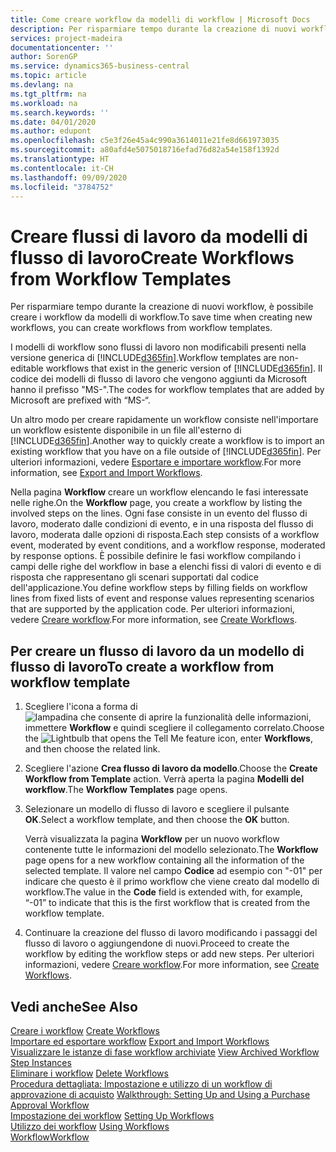 ```yaml
---
title: Come creare workflow da modelli di workflow | Microsoft Docs
description: Per risparmiare tempo durante la creazione di nuovi workflow, è possibile creare i workflow da modelli di workflow.
services: project-madeira
documentationcenter: ''
author: SorenGP
ms.service: dynamics365-business-central
ms.topic: article
ms.devlang: na
ms.tgt_pltfrm: na
ms.workload: na
ms.search.keywords: ''
ms.date: 04/01/2020
ms.author: edupont
ms.openlocfilehash: c5e3f26e45a4c990a3614011e21fe8d661973035
ms.sourcegitcommit: a80afd4e5075018716efad76d82a54e158f1392d
ms.translationtype: HT
ms.contentlocale: it-CH
ms.lasthandoff: 09/09/2020
ms.locfileid: "3784752"
---
```

# <a name="create-workflows-from-workflow-templates"></a><span data-ttu-id="f44b4-103">Creare flussi di lavoro da modelli di flusso di lavoro</span><span class="sxs-lookup"><span data-stu-id="f44b4-103">Create Workflows from Workflow Templates</span></span>
<span data-ttu-id="f44b4-104">Per risparmiare tempo durante la creazione di nuovi workflow, è possibile creare i workflow da modelli di workflow.</span><span class="sxs-lookup"><span data-stu-id="f44b4-104">To save time when creating new workflows, you can create workflows from workflow templates.</span></span>  

 <span data-ttu-id="f44b4-105">I modelli di workflow sono flussi di lavoro non modificabili presenti nella versione generica di [!INCLUDE[d365fin](includes/d365fin_md.md)].</span><span class="sxs-lookup"><span data-stu-id="f44b4-105">Workflow templates are non-editable workflows that exist in the generic version of [!INCLUDE[d365fin](includes/d365fin_md.md)].</span></span> <span data-ttu-id="f44b4-106">Il codice dei modelli di flusso di lavoro che vengono aggiunti da Microsoft hanno il prefisso "MS-".</span><span class="sxs-lookup"><span data-stu-id="f44b4-106">The codes for workflow templates that are added by Microsoft are prefixed with “MS-“.</span></span>  

 <span data-ttu-id="f44b4-107">Un altro modo per creare rapidamente un workflow consiste nell'importare un workflow esistente disponibile in un file all'esterno di [!INCLUDE[d365fin](includes/d365fin_md.md)].</span><span class="sxs-lookup"><span data-stu-id="f44b4-107">Another way to quickly create a workflow is to import an existing workflow that you have on a file outside of [!INCLUDE[d365fin](includes/d365fin_md.md)].</span></span> <span data-ttu-id="f44b4-108">Per ulteriori informazioni, vedere [Esportare e importare workflow](across-how-to-export-and-import-workflows.md).</span><span class="sxs-lookup"><span data-stu-id="f44b4-108">For more information, see [Export and Import Workflows](across-how-to-export-and-import-workflows.md).</span></span>  

<span data-ttu-id="f44b4-109">Nella pagina **Workflow** creare un workflow elencando le fasi interessate nelle righe.</span><span class="sxs-lookup"><span data-stu-id="f44b4-109">On the **Workflow** page, you create a workflow by listing the involved steps on the lines.</span></span> <span data-ttu-id="f44b4-110">Ogni fase consiste in un evento del flusso di lavoro, moderato dalle condizioni di evento, e in una risposta del flusso di lavoro, moderata dalle opzioni di risposta.</span><span class="sxs-lookup"><span data-stu-id="f44b4-110">Each step consists of a workflow event, moderated by event conditions, and a workflow response, moderated by response options.</span></span> <span data-ttu-id="f44b4-111">È possibile definire le fasi workflow compilando i campi delle righe del workflow in base a elenchi fissi di valori di evento e di risposta che rappresentano gli scenari supportati dal codice dell'applicazione.</span><span class="sxs-lookup"><span data-stu-id="f44b4-111">You define workflow steps by filling fields on workflow lines from fixed lists of event and response values representing scenarios that are supported by the application code.</span></span> <span data-ttu-id="f44b4-112">Per ulteriori informazioni, vedere [Creare workflow](across-how-to-create-workflows.md).</span><span class="sxs-lookup"><span data-stu-id="f44b4-112">For more information, see [Create Workflows](across-how-to-create-workflows.md).</span></span>  

## <a name="to-create-a-workflow-from-workflow-template"></a><span data-ttu-id="f44b4-113">Per creare un flusso di lavoro da un modello di flusso di lavoro</span><span class="sxs-lookup"><span data-stu-id="f44b4-113">To create a workflow from workflow template</span></span>  
1.  <span data-ttu-id="f44b4-114">Scegliere l'icona a forma di ![lampadina che consente di aprire la funzionalità delle informazioni](media/ui-search/search_small.png "Informazioni sull'operazione che si desidera eseguire"), immettere **Workflow** e quindi scegliere il collegamento correlato.</span><span class="sxs-lookup"><span data-stu-id="f44b4-114">Choose the ![Lightbulb that opens the Tell Me feature](media/ui-search/search_small.png "Tell me what you want to do") icon, enter **Workflows**, and then choose the related link.</span></span>  
2.  <span data-ttu-id="f44b4-115">Scegliere l'azione **Crea flusso di lavoro da modello**.</span><span class="sxs-lookup"><span data-stu-id="f44b4-115">Choose the **Create Workflow from Template** action.</span></span> <span data-ttu-id="f44b4-116">Verrà aperta la pagina **Modelli del workflow**.</span><span class="sxs-lookup"><span data-stu-id="f44b4-116">The **Workflow Templates** page opens.</span></span>  
3.  <span data-ttu-id="f44b4-117">Selezionare un modello di flusso di lavoro e scegliere il pulsante **OK**.</span><span class="sxs-lookup"><span data-stu-id="f44b4-117">Select a workflow template, and then choose the **OK** button.</span></span>  

     <span data-ttu-id="f44b4-118">Verrà visualizzata la pagina **Workflow** per un nuovo workflow contenente tutte le informazioni del modello selezionato.</span><span class="sxs-lookup"><span data-stu-id="f44b4-118">The **Workflow** page opens for a new workflow containing all the information of the selected template.</span></span> <span data-ttu-id="f44b4-119">Il valore nel campo **Codice** ad esempio con "-01" per indicare che questo è il primo workflow che viene creato dal modello di workflow.</span><span class="sxs-lookup"><span data-stu-id="f44b4-119">The value in the **Code** field is extended with, for example, “-01” to indicate that this is the first workflow that is created from the workflow template.</span></span>  
4.  <span data-ttu-id="f44b4-120">Continuare la creazione del flusso di lavoro modificando i passaggi del flusso di lavoro o aggiungendone di nuovi.</span><span class="sxs-lookup"><span data-stu-id="f44b4-120">Proceed to create the workflow by editing the workflow steps or add new steps.</span></span> <span data-ttu-id="f44b4-121">Per ulteriori informazioni, vedere [Creare workflow](across-how-to-create-workflows.md).</span><span class="sxs-lookup"><span data-stu-id="f44b4-121">For more information, see [Create Workflows](across-how-to-create-workflows.md).</span></span>  

## <a name="see-also"></a><span data-ttu-id="f44b4-122">Vedi anche</span><span class="sxs-lookup"><span data-stu-id="f44b4-122">See Also</span></span>  
 <span data-ttu-id="f44b4-123">[Creare i workflow](across-how-to-create-workflows.md) </span><span class="sxs-lookup"><span data-stu-id="f44b4-123">[Create Workflows](across-how-to-create-workflows.md) </span></span>  
 <span data-ttu-id="f44b4-124">[Importare ed esportare workflow](across-how-to-export-and-import-workflows.md) </span><span class="sxs-lookup"><span data-stu-id="f44b4-124">[Export and Import Workflows](across-how-to-export-and-import-workflows.md) </span></span>  
 <span data-ttu-id="f44b4-125">[Visualizzare le istanze di fase workflow archiviate](across-how-to-view-archived-workflow-step-instances.md) </span><span class="sxs-lookup"><span data-stu-id="f44b4-125">[View Archived Workflow Step Instances](across-how-to-view-archived-workflow-step-instances.md) </span></span>  
 <span data-ttu-id="f44b4-126">[Eliminare i workflow](across-how-to-delete-workflows.md) </span><span class="sxs-lookup"><span data-stu-id="f44b4-126">[Delete Workflows](across-how-to-delete-workflows.md) </span></span>  
 <span data-ttu-id="f44b4-127">[Procedura dettagliata: Impostazione e utilizzo di un workflow di approvazione di acquisto](walkthrough-setting-up-and-using-a-purchase-approval-workflow.md) </span><span class="sxs-lookup"><span data-stu-id="f44b4-127">[Walkthrough: Setting Up and Using a Purchase Approval Workflow](walkthrough-setting-up-and-using-a-purchase-approval-workflow.md) </span></span>  
 <span data-ttu-id="f44b4-128">[Impostazione dei workflow](across-set-up-workflows.md) </span><span class="sxs-lookup"><span data-stu-id="f44b4-128">[Setting Up Workflows](across-set-up-workflows.md) </span></span>  
 <span data-ttu-id="f44b4-129">[Utilizzo dei workflow](across-use-workflows.md) </span><span class="sxs-lookup"><span data-stu-id="f44b4-129">[Using Workflows](across-use-workflows.md) </span></span>  
 [<span data-ttu-id="f44b4-130">Workflow</span><span class="sxs-lookup"><span data-stu-id="f44b4-130">Workflow</span></span>](across-workflow.md)   
